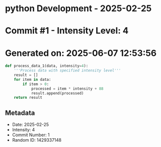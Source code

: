 ﻿# python Development - 2025-02-25
# Commit #1 - Intensity Level: 4
# Generated on: 2025-06-07 12:53:56
```python
def process_data_1(data, intensity=4):
    '''Process data with specified intensity level'''
    result = []
    for item in data:
        if item > 0:
            processed = item * intensity + 88
            result.append(processed)
    return result
```
## Metadata
- Date: 2025-02-25
- Intensity: 4
- Commit Number: 1
- Random ID: 1429337148

